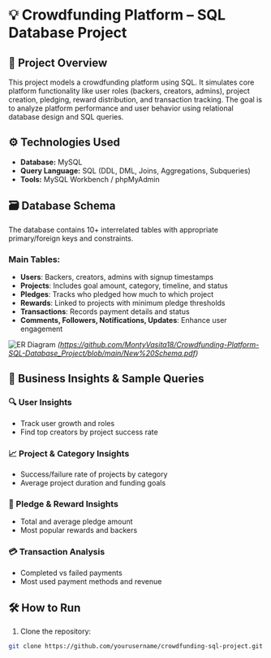 # 💡 Crowdfunding Platform – SQL Database Project

## 📌 Project Overview
This project models a crowdfunding platform using SQL. It simulates core platform functionality like user roles (backers, creators, admins), project creation, pledging, reward distribution, and transaction tracking. The goal is to analyze platform performance and user behavior using relational database design and SQL queries.

## ⚙️ Technologies Used
- **Database:** MySQL
- **Query Language:** SQL (DDL, DML, Joins, Aggregations, Subqueries)
- **Tools:** MySQL Workbench / phpMyAdmin

## 🗃️ Database Schema
The database contains 10+ interrelated tables with appropriate primary/foreign keys and constraints.

### Main Tables:
- **Users**: Backers, creators, admins with signup timestamps  
- **Projects**: Includes goal amount, category, timeline, and status  
- **Pledges**: Tracks who pledged how much to which project  
- **Rewards**: Linked to projects with minimum pledge thresholds  
- **Transactions**: Records payment details and status  
- **Comments, Followers, Notifications, Updates**: Enhance user engagement

![ER Diagram](#) *(https://github.com/MontyVasita18/Crowdfunding-Platform-SQL-Database_Project/blob/main/New%20Schema.pdf)*

## 🧠 Business Insights & Sample Queries

### 🔍 User Insights
- Track user growth and roles  
- Find top creators by project success rate  

### 📈 Project & Category Insights
- Success/failure rate of projects by category  
- Average project duration and funding goals  

### 💸 Pledge & Reward Insights
- Total and average pledge amount  
- Most popular rewards and backers  

### 💳 Transaction Analysis
- Completed vs failed payments  
- Most used payment methods and revenue  

## 🛠️ How to Run

1. Clone the repository:
```bash
git clone https://github.com/yourusername/crowdfunding-sql-project.git
